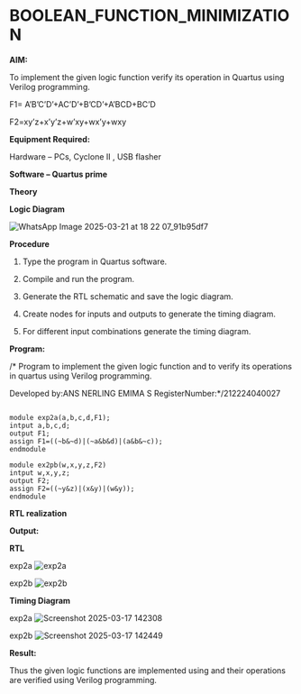 # BOOLEAN_FUNCTION_MINIMIZATION

**AIM:**

To implement the given logic function verify its operation in Quartus using Verilog programming.

F1= A’B’C’D’+AC’D’+B’CD’+A’BCD+BC’D 

F2=xy’z+x’y’z+w’xy+wx’y+wxy

**Equipment Required:**

Hardware – PCs, Cyclone II , USB flasher

**Software – Quartus prime**

**Theory**

**Logic Diagram**

![WhatsApp Image 2025-03-21 at 18 22 07_91b95df7](https://github.com/user-attachments/assets/bbe236e5-5d30-43dd-a031-7f2f47f99492)


**Procedure**

1.	Type the program in Quartus software.

2.	Compile and run the program.

3.	Generate the RTL schematic and save the logic diagram.

4.	Create nodes for inputs and outputs to generate the timing diagram.

5.	For different input combinations generate the timing diagram.


**Program:**

/* Program to implement the given logic function and to verify its operations in quartus using Verilog programming. 

Developed by:ANS NERLING EMIMA S RegisterNumber:*/212224040027

```

module exp2a(a,b,c,d,F1);
intput a,b,c,d;
output F1;
assign F1=((~b&~d)|(~a&b&d)|(a&b&~c));
endmodule

module ex2pb(w,x,y,z,F2)
intput w,x,y,z;
output F2;
assign F2=((~y&z)|(x&y)|(w&y));
endmodule
```


**RTL realization**

**Output:**

**RTL**

exp2a
![exp2a](https://github.com/user-attachments/assets/b4f7f2e5-3f25-4cf7-a6ab-2e455c4d7bfc)

exp2b
![exp2b](https://github.com/user-attachments/assets/2ca41845-69f3-4a6c-8375-43bd666b8d12)



**Timing Diagram**

exp2a
![Screenshot 2025-03-17 142308](https://github.com/user-attachments/assets/b696a9aa-6e0f-4ea0-ae05-1d673e1fbe73)

exp2b
![Screenshot 2025-03-17 142449](https://github.com/user-attachments/assets/6419a8e2-13bc-491d-b348-b19f3a3301e8)



**Result:**

Thus the given logic functions are implemented using and their operations are verified using Verilog programming.


